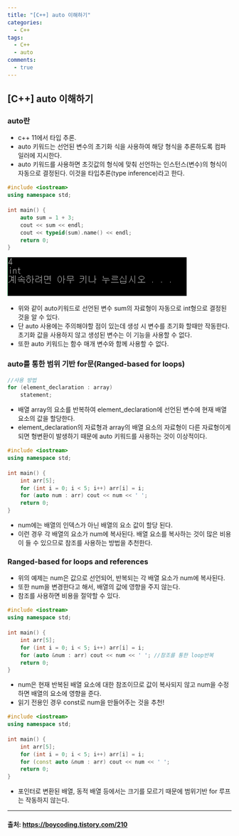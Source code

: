 ```yaml
---
title: "[C++] auto 이해하기"
categories:
  - C++
tags:
  - C++
  - auto
comments:
  - true
---
```

## [C++] auto 이해하기

### auto란
* c++ 11에서 타입 추론.
* auto 키워드는 선언된 변수의 초기화 식을 사용하여 해당 형식을 추론하도록 컴파일러에 지시한다.
* auto 키워드를 사용하면 초깃값의 형식에 맞춰 선언하는 인스턴스(변수)의 형식이 자동으로 결정된다. 이것을 타입추론(type inference)라고 한다.

```cpp
#include <iostream>
using namespace std;

int main() {
	auto sum = 1 + 3;
	cout << sum << endl;
	cout << typeid(sum).name() << endl;
	return 0;
}
```

![](/assets/img/programming_language/201909241.png)

* 위와 같이 auto키워드로 선언된 변수 sum의 자료형이 자동으로 int형으로 결정된 것을 알 수 있다.
* 단 auto 사용에는 주의해야할 점이 있는데 생성 시 변수를 초기화 할때만 작동한다. 초기화 값을 사용하지 않고 생성된 변수는 이 기능을 사용할 수 없다.
* 또한 auto 키워드는 함수 매개 변수와 함께 사용할 수 없다.

### auto를 통한 범위 기반 for문(Ranged-based for loops)

```cpp
//사용 방법
for (element_declaration : array) 
    statement;
```

* 배열 array의 요소를 반복하여 element_declaration에 선언된 변수에 현재 배열 요소의 값을 할당한다.
* element_declaration의 자료형과 array의 배열 요소의 자료형이 다른 자료형이게 되면 형변환이 발생하기 때문에 auto 키워드를 사용하는 것이 이상적이다.

```cpp
#include <iostream>
using namespace std;

int main() {
	int arr[5];
	for (int i = 0; i < 5; i++) arr[i] = i;
	for (auto num : arr) cout << num << ' ';
	return 0;
}
```
* num에는 배열의 인덱스가 아닌 배열의 요소 값이 할당 된다.
* 이런 경우 각 배열의 요소가 num에 복사된다. 배열 요소를 복사하는 것이 많은 비용이 들 수 있으므로 참조를 사용하는 방법을 추천한다.

### Ranged-based for loops and references
* 위의 예제는 num은 값으로 선언되어, 반복되는 각 배열 요소가 num에 복사된다.
* 또한 num을 변경한다고 해서, 배열의 값에 영향을 주지 않는다.
* 참조를 사용하면 비용을 절약할 수 있다.

```cpp
#include <iostream>
using namespace std;

int main() {
	int arr[5];
	for (int i = 0; i < 5; i++) arr[i] = i;
	for (auto &num : arr) cout << num << ' '; //참조를 통한 loop반복
	return 0;
}
```

* num은 현재 반복된 배열 요소에 대한 참조이므로 값이 복사되지 않고 num을 수정하면 배열의 요소에 영향을 준다.
* 읽기 전용인 경우 const로 num을 만들어주는 것을 추천!

```cpp
#include <iostream>
using namespace std;

int main() {
	int arr[5];
	for (int i = 0; i < 5; i++) arr[i] = i;
	for (const auto &num : arr) cout << num << ' ';
	return 0;
}
```

* 포인터로 변환된 배열, 동적 배열 등에서는 크기를 모르기 때문에 범위기반 for 루프는 작동하지 않는다.

---
#### 출처: https://boycoding.tistory.com/210